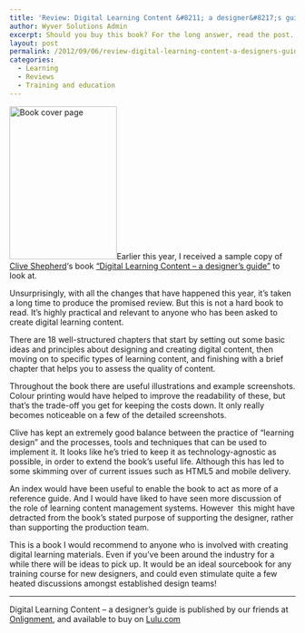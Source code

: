 ```yaml
---
title: 'Review: Digital Learning Content &#8211; a designer&#8217;s guide'
author: Wyver Solutions Admin
excerpt: Should you buy this book? For the long answer, read the post. The short answer, if you have been tasked with producing digital learning content, is you need to get this book!
layout: post
permalink: /2012/09/06/review-digital-learning-content-a-designers-guide/
categories:
  - Learning
  - Reviews
  - Training and education
---
```

<img class="alignleft  wp-image-319" title="digital_content_thumbnail" src="http://www.wyversolutions.co.uk/cms/wp-content/uploads/2012/09/digital_content_thumbnail-210x300.jpeg" alt="Book cover page" width="189" height="270" />Earlier this year, I received a sample copy of <a href="http://clive-shepherd.blogspot.co.uk/" target="_blank">Clive Shepherd</a>&#8216;s book <a href="http://clive-shepherd.blogspot.co.uk/2012/01/digital-learning-content-designers.html" target="_blank">&#8220;Digital Learning Content &#8211; a designer&#8217;s guide&#8221;</a> to look at.

Unsurprisingly, with all the changes that have happened this year, it&#8217;s taken a long time to produce the promised review. But this is not a hard book to read. It&#8217;s highly practical and relevant to anyone who has been asked to create digital learning content.

There are 18 well-structured chapters that start by setting out some basic ideas and principles about designing and creating digital content, then moving on to specific types of learning content, and finishing with a brief chapter that helps you to assess the quality of content.

Throughout the book there are useful illustrations and example screenshots. Colour printing would have helped to improve the readability of these, but that&#8217;s the trade-off you get for keeping the costs down. It only really becomes noticeable on a few of the detailed screenshots.

Clive has kept an extremely good balance between the practice of &#8220;learning design&#8221; and the processes, tools and techniques that can be used to implement it. It looks like he&#8217;s tried to keep it as technology-agnostic as possible, in order to extend the book&#8217;s useful life. Although this has led to some skimming over of current issues such as HTML5 and mobile delivery.

An index would have been useful to enable the book to act as more of a reference guide. And I would have liked to have seen more discussion of the role of learning content management systems. However  this might have detracted from the book&#8217;s stated purpose of supporting the designer, rather than supporting the production team.

This is a book I would recommend to anyone who is involved with creating digital learning materials. Even if you&#8217;ve been around the industry for a while there will be ideas to pick up. It would be an ideal sourcebook for any training course for new designers, and could even stimulate quite a few heated discussions amongst established design teams!

* * *

Digital Learning Content &#8211; a designer&#8217;s guide is published by our friends at <a href="http://onlignment.com/" target="_blank">Onlignment</a>, and available to buy on <a href="http://www.lulu.com/shop/clive-shepherd/digital-learning-content-a-designers-guide/paperback/product-18816927.html" target="_blank">Lulu.com</a>

<div id="previewblock">
</div>